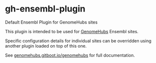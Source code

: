 # gh-ensembl-plugin

Default Ensembl Plugin for GenomeHubs sites

This plugin is intended to be used for [GenomeHubs](http://genomehubs.org) Ensembl sites. 

Specific configuration details for individual sites can be overridden using another plugin loaded on top of this one.

See [genomehubs.gitboot.io/genomehubs](https://genomehubs.gitbook.io/genomehubs/) for full documentation.
